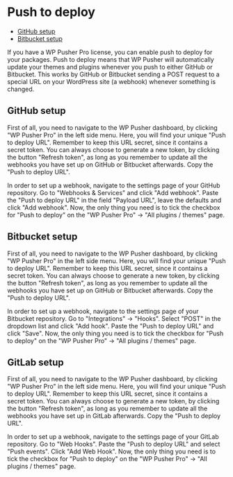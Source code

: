# Push to deploy

* [GitHub setup](#github-setup)
* [Bitbucket setup](#bitbucket-setup)

If you have a WP Pusher Pro license, you can enable push to deploy for your packages. Push to deploy means that WP Pusher will automatically update your themes and plugins whenever you push to either GitHub or Bitbucket. This works by GitHub or Bitbucket sending a POST request to a special URL on your WordPress site (a webhook) whenever something is changed.

## GitHub setup

First of all, you need to navigate to the WP Pusher dashboard, by clicking "WP Pusher Pro" in the left side menu. Here, you will find your unique "Push to deploy URL". Remember to keep this URL secret, since it contains a secret token. You can always choose to generate a new token, by clicking the button "Refresh token", as long as you remember to update all the webhooks you have set up on GitHub or Bitbucket afterwards. Copy the "Push to deploy URL".

In order to set up a webhook, navigate to the settings page of your GitHub repository. Go to "Webhooks & Services" and click "Add webhook". Paste the "Push to deploy URL" in the field "Payload URL", leave the defaults and click "Add webhook". Now, the only thing you need is to tick the checkbox for "Push to deploy" on the "WP Pusher Pro" -> "All plugins / themes" page.

## Bitbucket setup

First of all, you need to navigate to the WP Pusher dashboard, by clicking "WP Pusher Pro" in the left side menu. Here, you will find your unique "Push to deploy URL". Remember to keep this URL secret, since it contains a secret token. You can always choose to generate a new token, by clicking the button "Refresh token", as long as you remember to update all the webhooks you have set up on GitHub or Bitbucket afterwards. Copy the "Push to deploy URL".

In order to set up a webhook, navigate to the settings page of your Bitbucket repository. Go to "Integrations" -> "Hooks". Select "POST" in the dropdown list and click "Add hook". Paste the "Push to deploy URL" and click "Save". Now, the only thing you need is to tick the checkbox for "Push to deploy" on the "WP Pusher Pro" -> "All plugins / themes" page.

## GitLab setup

First of all, you need to navigate to the WP Pusher dashboard, by clicking "WP Pusher Pro" in the left side menu. Here, you will find your unique "Push to deploy URL". Remember to keep this URL secret, since it contains a secret token. You can always choose to generate a new token, by clicking the button "Refresh token", as long as you remember to update all the webhooks you have set up in GitLab afterwards. Copy the "Push to deploy URL".

In order to set up a webhook, navigate to the settings page of your GitLab repository. Go to "Web Hooks". Paste the "Push to deploy URL" and select "Push events". Click "Add Web Hook". Now, the only thing you need is to tick the checkbox for "Push to deploy" on the "WP Pusher Pro" -> "All plugins / themes" page.

